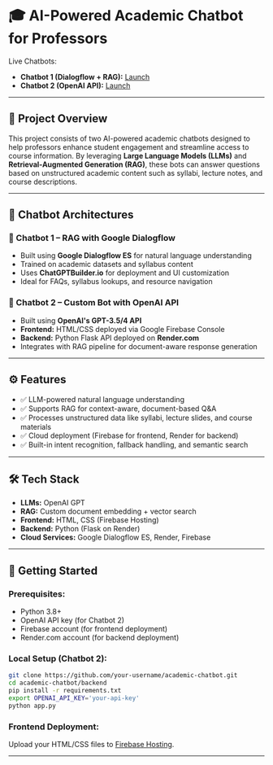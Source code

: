 # 🎓 AI-Powered Academic Chatbot for Professors

Live Chatbots:
- **Chatbot 1 (Dialogflow + RAG):** [Launch](https://app.chatgptbuilder.io/webchat/?p=1686335&id=EXJ5ESfZJ5uTgYPj)
- **Chatbot 2 (OpenAI API):** [Launch](https://mgmtchatbot.web.app)

---

## 📘 Project Overview
This project consists of two AI-powered academic chatbots designed to help professors enhance student engagement and streamline access to course information. By leveraging **Large Language Models (LLMs)** and **Retrieval-Augmented Generation (RAG)**, these bots can answer questions based on unstructured academic content such as syllabi, lecture notes, and course descriptions.

---

## 🤖 Chatbot Architectures

### 🔹 Chatbot 1 – RAG with Google Dialogflow
- Built using **Google Dialogflow ES** for natural language understanding
- Trained on academic datasets and syllabus content
- Uses **ChatGPTBuilder.io** for deployment and UI customization
- Ideal for FAQs, syllabus lookups, and resource navigation

### 🔹 Chatbot 2 – Custom Bot with OpenAI API
- Built using **OpenAI's GPT-3.5/4 API**
- **Frontend:** HTML/CSS deployed via Google Firebase Console
- **Backend:** Python Flask API deployed on **Render.com**
- Integrates with RAG pipeline for document-aware response generation

---

## ⚙️ Features
- ✅ LLM-powered natural language understanding
- ✅ Supports RAG for context-aware, document-based Q&A
- ✅ Processes unstructured data like syllabi, lecture slides, and course materials
- ✅ Cloud deployment (Firebase for frontend, Render for backend)
- ✅ Built-in intent recognition, fallback handling, and semantic search

---

## 🛠️ Tech Stack
- **LLMs:** OpenAI GPT
- **RAG:** Custom document embedding + vector search
- **Frontend:** HTML, CSS (Firebase Hosting)
- **Backend:** Python (Flask on Render)
- **Cloud Services:** Google Dialogflow ES, Render, Firebase

---

## 🚀 Getting Started
### Prerequisites:
- Python 3.8+
- OpenAI API key (for Chatbot 2)
- Firebase account (for frontend deployment)
- Render.com account (for backend deployment)

### Local Setup (Chatbot 2):
```bash
git clone https://github.com/your-username/academic-chatbot.git
cd academic-chatbot/backend
pip install -r requirements.txt
export OPENAI_API_KEY='your-api-key'
python app.py
```

### Frontend Deployment:
Upload your HTML/CSS files to [Firebase Hosting](https://firebase.google.com/docs/hosting).

---
